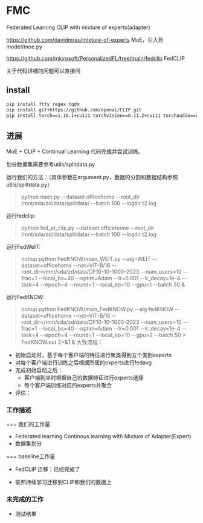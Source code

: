 # FMC
Federated Learning CLIP with mixture of experts(adapter)

https://github.com/davidmrau/mixture-of-experts MoE，引入到model/moe.py

https://github.com/microsoft/PersonalizedFL/tree/main/fedclip FedCLIP

关于代码详细的问题可以直接问

## install

```bash
pip install ftfy regex tqdm
pip install git+https://github.com/openai/CLIP.git
pip install torch==1.10.1+cu111 torchvision==0.11.2+cu111 torchaudio==0.10.1 -f https://download.pytorch.org/whl/cu111/torch_stable.html
```

## 进展

MoE + CLIP + Continual Learning 代码完成并尝试训练。


划分数据集需要参考utils/splitdata.py

运行我们的方法：（具体参数在argument.py，数据的分割和数据结构参照utils/splitdata.py）
> python main.py --dataset officehome --root_dir /mnt/sda/zd/data/splitdata/  --batch 100  --logdir t2.log

运行fedclip:
> python fed_at_clip.py --dataset officehome --root_dir /mnt/sda/zd/data/splitdata/  --batch 100  --logdir t2.log

运行FedWeIT:
> nohup python FedKNOW/main_WEIT.py --alg=WEIT --dataset=officehome --net=ViT-B/16 --root_dir=/mnt/sda/zd/data/OF10-10-1000-2023 --num_users=10 --frac=1 --local_bs=40 --optim=Adam --lr=0.001 --lr_decay=1e-4 --task=4 --epoch=4 --round=1  --local_ep=10  --gpu=1 --batch 50 &

运行FedKNOW:
>  nohup python FedKNOW/main_FedKNOW.py --alg fedKNOW  --dataset=officehome --net=ViT-B/16 --root_dir=/mnt/sda/zd/data/OF10-10-1000-2023 --num_users=10 --frac=1 --local_bs=40 --optim=Adam --lr=0.001 --lr_decay=1e-4 --task=4 --epoch=4 --round=1  --local_ep=10  --gpu=2 --batch 50 > FedKNOW.out 2>&1 &
大致流程：
- 初始启动时，基于每个客户端的特征进行聚类得到五个类别experts
- 对每个客户端进行训练之后根据所属的experts进行fedavg
- 完成初始启动之后：
   - 客户端到来时根据自己的数据特征进行experts选择
   - 每个客户端训练对应的experts并聚合
- 评估： 

### 工作描述

=== 我们的工作量

- Federated learning Continous learning with Mixture of Adapter(Expert) 
- 数据集划分

=== baseline工作量

- FedCLIP 迁移：已经完成了

- 联邦持续学习迁移到CLIP和我们的数据上



### 未完成的工作

- 测试结果



